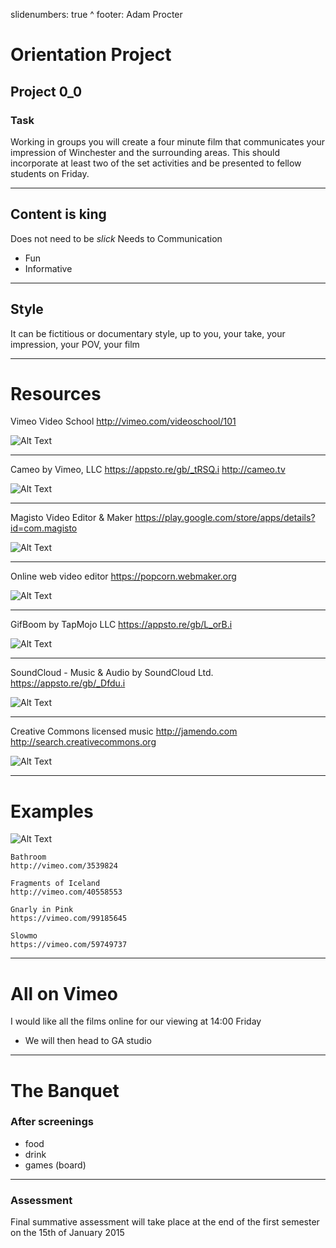slidenumbers: true
^ footer: Adam Procter

# Orientation Project
## Project 0_0

### Task

Working in groups you will create a four minute film that communicates your impression of Winchester and the surrounding areas. This should incorporate at least two of the set activities and be presented to fellow students on Friday.

---
## Content is king

Does not need to be _slick_
Needs to Communication
- Fun
- Informative


---

## Style

It can be fictitious or documentary style, up to you, your take, your impression, your POV, your film



---

# Resources

Vimeo Video School
http://vimeo.com/videoschool/101

![Alt Text](slides_0_0_resource/vimeo.png)

---
Cameo by Vimeo, LLC 
https://appsto.re/gb/_tRSQ.i
http://cameo.tv

![Alt Text](slides_0_0_resource/cameo.png)

---
Magisto Video Editor & Maker
https://play.google.com/store/apps/details?id=com.magisto

![Alt Text](slides_0_0_resource/magisto.png)

---

Online web video editor
https://popcorn.webmaker.org

![Alt Text](slides_0_0_resource/popcorn.png)

---
GifBoom by TapMojo LLC
https://appsto.re/gb/L_orB.i

![Alt Text](slides_0_0_resource/gifboom.png)

 ---
 
SoundCloud - Music & Audio by SoundCloud Ltd.
https://appsto.re/gb/_Dfdu.i

![Alt Text](slides_0_0_resource/soundcloud.png)

 ---
 
Creative Commons licensed music
http://jamendo.com
http://search.creativecommons.org

![Alt Text](slides_0_0_resource/jam.png)

--- 


# Examples

![Alt Text](slides_0_0_resource/thing.png)

```
Bathroom
http://vimeo.com/3539824

Fragments of Iceland
http://vimeo.com/40558553

Gnarly in Pink
https://vimeo.com/99185645

Slowmo
https://vimeo.com/59749737
```

---
# All on Vimeo

I would like all the films online for our viewing at 14:00 Friday

- We will then head to GA studio 



---
# The Banquet
### After screenings

- food
- drink
- games (board)

---

### Assessment 
Final summative assessment will take place at the end of the first semester on the 15th of January 2015


